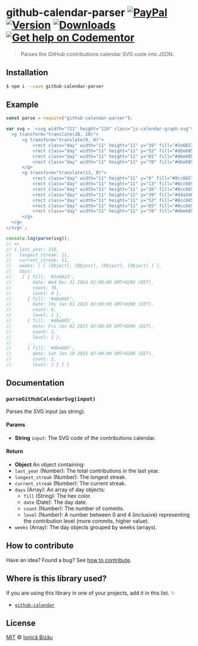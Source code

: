 # github-calendar-parser [![PayPal](https://img.shields.io/badge/%24-paypal-f39c12.svg)][paypal-donations] [![Version](https://img.shields.io/npm/v/github-calendar-parser.svg)](https://www.npmjs.com/package/github-calendar-parser) [![Downloads](https://img.shields.io/npm/dt/github-calendar-parser.svg)](https://www.npmjs.com/package/github-calendar-parser) [![Get help on Codementor](https://cdn.codementor.io/badges/get_help_github.svg)](https://www.codementor.io/johnnyb?utm_source=github&utm_medium=button&utm_term=johnnyb&utm_campaign=github)

> Parses the GitHub contributions calendar SVG code into JSON.

## Installation

```sh
$ npm i --save github-calendar-parser
```

## Example

```js
const parse = require("github-calendar-parser");

var svg = `<svg width="721" height="110" class="js-calendar-graph-svg">
  <g transform="translate(20, 20)">
      <g transform="translate(0, 0)">
          <rect class="day" width="11" height="11" y="39" fill="#1e6823" data-count="78" data-date="2014-12-31"/>
          <rect class="day" width="11" height="11" y="52" fill="#d6e685" data-count="6" data-date="2015-01-01"/>
          <rect class="day" width="11" height="11" y="65" fill="#d6e685" data-count="1" data-date="2015-01-02"/>
          <rect class="day" width="11" height="11" y="78" fill="#d6e685" data-count="21" data-date="2015-01-03"/>
      </g>
      <g transform="translate(13, 0)">
          <rect class="day" width="11" height="11" y="0" fill="#8cc665" data-count="40" data-date="2015-01-04"/>
          <rect class="day" width="11" height="11" y="13" fill="#8cc665" data-count="27" data-date="2015-01-05"/>
          <rect class="day" width="11" height="11" y="26" fill="#8cc665" data-count="27" data-date="2015-01-06"/>
          <rect class="day" width="11" height="11" y="39" fill="#44a340" data-count="57" data-date="2015-01-07"/>
          <rect class="day" width="11" height="11" y="52" fill="#8cc665" data-count="27" data-date="2015-01-08"/>
          <rect class="day" width="11" height="11" y="65" fill="#8cc665" data-count="32" data-date="2015-01-09"/>
          <rect class="day" width="11" height="11" y="78" fill="#d6e685" data-count="2" data-date="2015-01-10"/>
      </g>
  </g>
</svg>`;

console.log(parse(svg));
// =>
// { last_year: 318,
//   longest_streak: 11,
//   current_streak: 11,
//   weeks: [ [ [Object], [Object], [Object], [Object] ] ],
//   days:
//    [ { fill: '#1e6823',
//        date: Wed Dec 31 2014 02:00:00 GMT+0200 (EET),
//        count: 78,
//        level: 4 },
//      { fill: '#d6e685',
//        date: Thu Jan 01 2015 02:00:00 GMT+0200 (EET),
//        count: 6,
//        level: 1 },
//      { fill: '#d6e685',
//        date: Fri Jan 02 2015 02:00:00 GMT+0200 (EET),
//        count: 1,
//        level: 1 },
//      ...
//      { fill: '#d6e685',
//        date: Sat Jan 10 2015 02:00:00 GMT+0200 (EET),
//        count: 2,
//        level: 1 } ] }
```

## Documentation

### `parseGitHubCalendarSvg(input)`
Parses the SVG input (as string).

#### Params
- **String** `input`: The SVG code of the contributions calendar.

#### Return
- **Object** An object containing:
 - `last_year` (Number): The total contributions in the last year.
 - `longest_streak` (Number): The longest streak.
 - `current_streak` (Number): The current streak.
 - `days` (Array): An array of day objects:
   - `fill` (String): The hex color.
   - `date` (Date): The day date.
   - `count` (Number): The number of commits.
   - `level` (Number): A number between 0 and 4 (inclusive) representing the contribution level (more commits, higher value).
 - `weeks` (Array): The day objects grouped by weeks (arrays).

## How to contribute
Have an idea? Found a bug? See [how to contribute][contributing].

## Where is this library used?
If you are using this library in one of your projects, add it in this list. :sparkles:

 - [`github-calendar`](https://github.com/IonicaBizau/github-calendar#readme)

## License

[MIT][license] © [Ionică Bizău][website]

[paypal-donations]: https://www.paypal.com/cgi-bin/webscr?cmd=_s-xclick&hosted_button_id=RVXDDLKKLQRJW
[donate-now]: http://i.imgur.com/6cMbHOC.png

[license]: http://showalicense.com/?fullname=Ionic%C4%83%20Biz%C4%83u%20%3Cbizauionica%40gmail.com%3E%20(http%3A%2F%2Fionicabizau.net)&year=2016#license-mit
[website]: http://ionicabizau.net
[contributing]: /CONTRIBUTING.md
[docs]: /DOCUMENTATION.md